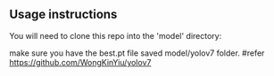 ## Usage instructions
You will need to clone this repo into the 'model' directory:

make sure you have the best.pt file saved model/yolov7 folder. #refer https://github.com/WongKinYiu/yolov7
